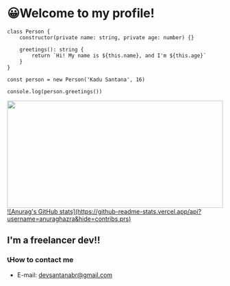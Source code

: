 # 😀Welcome to my profile!

```
class Person {
    constructor(private name: string, private age: number) {}

    greetings(): string {
        return `Hi! My name is ${this.name}, and I'm ${this.age}`
    }
}

const person = new Person('Kadu Santana', 16)

console.log(person.greetings())
```
<div>
  <a href="https://github.com/KaduSantanaDev/SantanaDEVbr">
  <img height="250em" width="100%" src="https://github-readme-stats.vercel.app/api/top-langs/?username=KaduSantanaDev&langs_count=8&theme=radical"/>
  ![Anurag's GitHub stats](https://github-readme-stats.vercel.app/api?username=anuraghazra&hide=contribs,prs)
  </a>

</div>

## I'm a freelancer dev!!
### 📞How to contact me

- E-mail: devsantanabr@gmail.com 
